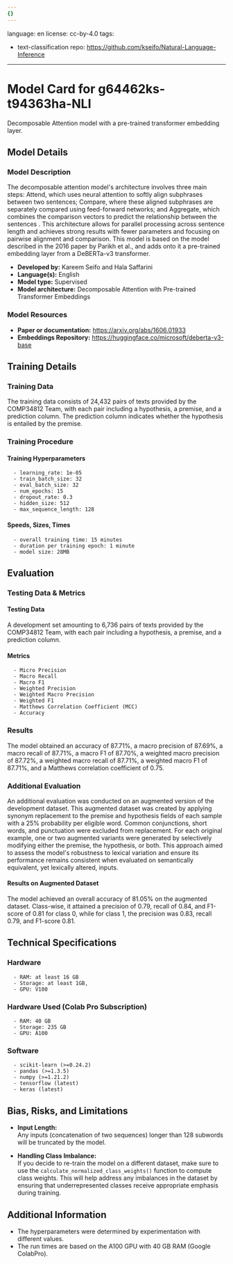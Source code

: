```yaml
---
{}
---
```

language: en
license: cc-by-4.0
tags:
- text-classification
repo: https://github.com/kseifo/Natural-Language-Inference

---

# Model Card for g64462ks-t94363ha-NLI

<!-- Provide a quick summary of what the model is/does. -->

Decomposable Attention model with a pre-trained transformer embedding layer.


## Model Details

### Model Description

<!-- Provide a longer summary of what this model is. -->

The decomposable attention model's architecture involves three main steps: Attend, which uses neural attention to softly align subphrases between two sentences; Compare, where these aligned subphrases are separately compared using feed-forward networks; and Aggregate, which combines the comparison vectors to predict the relationship between the sentences
. This architecture allows for parallel processing across sentence length and achieves strong results with fewer parameters and focusing on pairwise alignment and comparison. This model is based on the model described in the 2016 paper by Parikh et al., and adds onto it a pre-trained embedding layer from a DeBERTa-v3 transformer.

- **Developed by:** Kareem Seifo and Hala Saffarini
- **Language(s):** English
- **Model type:** Supervised
- **Model architecture:** Decomposable Attention with Pre-trained Transformer Embeddings

### Model Resources

<!-- Provide links where applicable. -->

- **Paper or documentation:** https://arxiv.org/abs/1606.01933
- **Embeddings Repository:** https://huggingface.co/microsoft/deberta-v3-base

## Training Details

### Training Data

<!-- This is a short stub of information on the training data that was used, and documentation related to data pre-processing or additional filtering (if applicable). -->

The training data consists of 24,432 pairs of texts provided by the COMP34812 Team, with each pair including a hypothesis, a premise, and a prediction column. The prediction column indicates whether the hypothesis is entailed by the premise.

### Training Procedure

<!-- This relates heavily to the Technical Specifications. Content here should link to that section when it is relevant to the training procedure. -->

#### Training Hyperparameters

<!-- This is a summary of the values of hyperparameters used in training the model. -->


      - learning_rate: 1e-05
      - train_batch_size: 32
      - eval_batch_size: 32
      - num_epochs: 15
      - dropout_rate: 0.3
      - hidden_size: 512
      - max_sequence_length: 128

#### Speeds, Sizes, Times

<!-- This section provides information about how roughly how long it takes to train the model and the size of the resulting model. -->


      - overall training time: 15 minutes
      - duration per training epoch: 1 minute
      - model size: 28MB

## Evaluation

<!-- This section describes the evaluation protocols and provides the results. -->

### Testing Data & Metrics

#### Testing Data

<!-- This should describe any evaluation data used (e.g., the development/validation set provided). -->

A development set amounting to 6,736 pairs of texts provided by the COMP34812 Team, with each pair including a hypothesis, a premise, and a prediction column.


#### Metrics

<!-- These are the evaluation metrics being used. -->


      - Micro Precision
      - Macro Recall
      - Macro F1 
      - Weighted Precision
      - Weighted Macro Precision
      - Weighted F1
      - Matthews Correlation Coefficient (MCC)
      - Accuracy

### Results

The model obtained an accuracy of 87.71%, a macro precision of 87.69%, a macro recall of 87.71%, a macro F1 of 87.70%, a weighted macro precision of 87.72%, a weighted macro recall of 87.71%, a weighted macro F1 of 87.71%, and a Matthews correlation coefficient of 0.75.

### Additional Evaluation
An additional evaluation was conducted on an augmented version of the development dataset. This augmented dataset was created by applying synonym replacement to the premise and hypothesis fields of each sample with a 25% probability per eligible word. Common conjunctions, short words, and punctuation were excluded from replacement. For each original example, one or two augmented variants were generated by selectively modifying either the premise, the hypothesis, or both. This approach aimed to assess the model's robustness to lexical variation and ensure its performance remains consistent when evaluated on semantically equivalent, yet lexically altered, inputs.

#### Results on Augmented Dataset
The model achieved an overall accuracy of 81.05% on the augmented dataset. Class-wise, it attained a precision of 0.79, recall of 0.84, and F1-score of 0.81 for class 0, while for class 1, the precision was 0.83, recall 0.79, and F1-score 0.81.

## Technical Specifications

### Hardware


      - RAM: at least 16 GB
      - Storage: at least 1GB,
      - GPU: V100

### Hardware Used (Colab Pro Subscription)
      - RAM: 40 GB
      - Storage: 235 GB
      - GPU: A100

### Software


      - scikit-learn (>=0.24.2)
      - pandas (>=1.3.5)
      - numpy (>=1.21.2)
      - tensorflow (latest)
      - keras (latest)
      

## Bias, Risks, and Limitations

<!-- This section is meant to convey both technical and sociotechnical limitations. -->

- **Input Length:**  
  Any inputs (concatenation of two sequences) longer than 128 subwords will be truncated by the model.

- **Handling Class Imbalance:**  
  If you decide to re-train the model on a different dataset, make sure to use the `calculate_normalized_class_weights()` function to compute class weights. This will help address any imbalances in the dataset by ensuring that underrepresented classes receive appropriate emphasis during training.

## Additional Information

<!-- Any other information that would be useful for other people to know. -->
  - The hyperparameters were determined by experimentation with different values.
  - The run times are based on the A100 GPU with 40 GB RAM (Google ColabPro).
